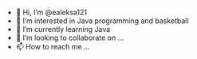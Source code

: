 - 👋 Hi, I’m @ealeksa121
- 👀 I’m interested in Java programming and basketball
- 🌱 I’m currently learning Java
- 💞️ I’m looking to collaborate on ...
- 📫 How to reach me ...

<!---
ealeksa121/ealeksa121 is a ✨ special ✨ repository because its `README.md` (this file) appears on your GitHub profile.
You can click the Preview link to take a look at your changes.
--->
